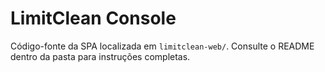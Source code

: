 # LimitClean Console

Código-fonte da SPA localizada em `limitclean-web/`. Consulte o README dentro da pasta para instruções completas.
